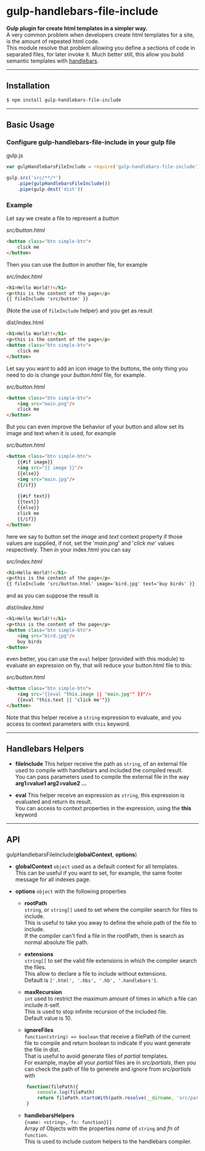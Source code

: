 # gulp-handlebars-file-include

**Gulp plugin for create html templates in a simpler way.<br/>**
A very common problem when developers create html templates for a site, is the amount of repeated html code. <br/>
This module resolve that problem allowing you define a sections of code in separated files, for later invoke it. Much better still, this allow you build semantic templates with [handlebars](http://handlebarsjs.com/).

---

## Installation

```sh
$ npm install gulp-handlebars-file-include
```

---

## Basic Usage

### Configure gulp-handlebars-file-include in your gulp file

gulp.js
```javascript
var gulpHandlebarsFileInclude = require('gulp-handlebars-file-include');

gulp.src('src/**/*')
    .pipe(gulpHandlebarsFileInclude())
    .pipe(gulp.dest('dist'))
```

### Example
Let say we create a file to represent a _button_

_src/button.html_
```html
<button class="btn simple-btn">
    click me
</button>
```


Then you can use the _button_ in another file, for example

_src/index.html_
```html
<h1>Hello World!!</h1>
<p>this is the content of the page</p>
{{ fileInclude 'src/button' }}
```
(Note the use of `fileInclude` helper)
and you get as result

dist/index.html
```html
<h1>Hello World!!</h1>
<p>this is the content of the page</p>
<button class="btn simple-btn">
    click me
</button>
```


Let say you want to add an icon image to the buttons, the only thing you need to do is change your _button.html_ file, for example.

_src/button.html_
```html
<button class="btn simple-btn">
    <img src="main.png"/>
    click me
</button>
```


But you can even improve the behavior of your button and allow set its image and text when it is used, for example

_src/button.html_
```html
<button class="btn simple-btn">
    {{#if image}}
    <img src="{{ image }}"/>
    {{else}}
    <img src="main.jpg"/>
    {{/if}}
    
    {{#if text}}
    {{text}}
    {{else}}
    click me
    {{/if}}
</button>
```


here we say to button set the _image_ and _text_ context property if those values are supplied, if not, set the '_main.png_' and '_click me_' values respectively.
Then in your index.html you can say

_src/index.html_
```html
<h1>Hello World!!</h1>
<p>this is the content of the page</p>
{{ fileInclude 'src/button.html' image='bird.jpg' text='buy birds' }}
```


and as you can suppose the result is

_dist/index.html_
```html
<h1>Hello World!!</h1>
<p>this is the content of the page</p>
<button class="btn simple-btn">
    <img src="bird.jpg"/>
    buy birds
<button>
```


even better, you can use the `eval` helper (provided with this module) to evaluate an expression on fly, that will reduce your button.html file to this:

_src/button.html_
```html
<button class="btn simple-btn">
    <img src="{{eval "this.image || 'main.jpg'" }}"/>
    {{eval "this.text || 'click me'"}}
</button>
```

Note that this helper receive a `string` expression to evaluate, and you access to context parameters with `this` keyword. 

---

## Handlebars Helpers
* **fileInclude**
This helper receive the path as `string`, of an external file used to compile with handlebars and included the compiled result.<br/>
You can pass parameters used to compile the external file in the way **arg1=value1 arg2=value2 ...**

* **eval**
This helper receive an expression as `string`, this expression is evaluated and return its result.<br/>
You can access to context properties in the expression, using the **this** keyword

---

## API
gulpHandlebarsFileInclude(**globalContext**, **options**)

* **globalContext**
`object` used as a default context for all templates.<br/>
This can be useful if you want to set, for example, the same footer message for all indexes page.


* **options**
`object` with the following properties

    - **rootPath**<br/>
`string`, or `string[]` used to set where the compiler search for files to include.<br/>
This is useful to take you away to define the whole path of the file to include.<br/>
If the compiler can't find a file in the rootPath, then is search as normal absolute file path.

    - **extensions**<br/>
`string[]` to set the valid file extensions in which the compiler search the files.<br/>
This allow to declare a file to include without extensions.<br/>
Default is `['.html', '.hbs', '.hb', '.handlebars']`.

    - **maxRecursion**<br/>
`int` used to restrict the maximum amount of times in which a file can include it-self.<br/>
This is used to stop infinite recursion of the included file.<br/>
Default value is 10.

    - **ignoreFiles**<br/>
`function(string) => boolean` that receive a filePath of the current file to compile and return boolean to indicate if you want generate the file in dist.<br/>
That is useful to avoid generate files of _partial_ templates.<br/>
For example, maybe all your _partial_ files are in _src/partials_, then you can check the path of file to generete and ignore from _src/partials_ with 
    ```javascript
        function(filePath){
            console.log(filePath)
            return filePath.startsWith(path.resolve(__dirname, 'src/partials'));
        }
    ```

    - **handlebarsHelpers**<br/>
`{name: <string>, fn: function}[]`<br/>
Array of Objects with the properties _name_ of `string` and _fn_ of `function`.<br/>
This is used to include custom helpers to the handlebars compiler.
